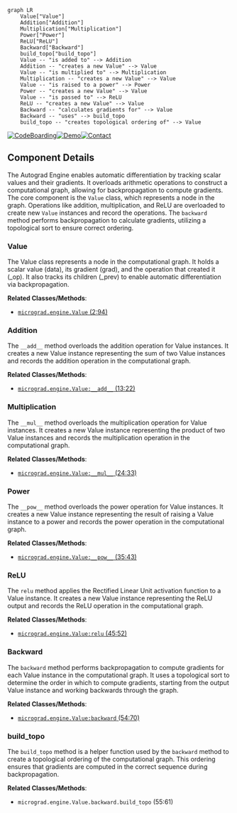 ```mermaid
graph LR
    Value["Value"]
    Addition["Addition"]
    Multiplication["Multiplication"]
    Power["Power"]
    ReLU["ReLU"]
    Backward["Backward"]
    build_topo["build_topo"]
    Value -- "is added to" --> Addition
    Addition -- "creates a new Value" --> Value
    Value -- "is multiplied to" --> Multiplication
    Multiplication -- "creates a new Value" --> Value
    Value -- "is raised to a power" --> Power
    Power -- "creates a new Value" --> Value
    Value -- "is passed to" --> ReLU
    ReLU -- "creates a new Value" --> Value
    Backward -- "calculates gradients for" --> Value
    Backward -- "uses" --> build_topo
    build_topo -- "creates topological ordering of" --> Value
```
[![CodeBoarding](https://img.shields.io/badge/Generated%20by-CodeBoarding-9cf?style=flat-square)](https://github.com/CodeBoarding/GeneratedOnBoardings)[![Demo](https://img.shields.io/badge/Try%20our-Demo-blue?style=flat-square)](https://www.codeboarding.org/demo)[![Contact](https://img.shields.io/badge/Contact%20us%20-%20codeboarding@gmail.com-lightgrey?style=flat-square)](mailto:codeboarding@gmail.com)

## Component Details

The Autograd Engine enables automatic differentiation by tracking scalar values and their gradients. It overloads arithmetic operations to construct a computational graph, allowing for backpropagation to compute gradients. The core component is the `Value` class, which represents a node in the graph. Operations like addition, multiplication, and ReLU are overloaded to create new `Value` instances and record the operations. The `backward` method performs backpropagation to calculate gradients, utilizing a topological sort to ensure correct ordering.

### Value
The Value class represents a node in the computational graph. It holds a scalar value (data), its gradient (grad), and the operation that created it (_op). It also tracks its children (_prev) to enable automatic differentiation via backpropagation.


**Related Classes/Methods**:

- <a href="https://github.com/karpathy/micrograd/blob/master/micrograd/engine.py#L2-L94" target="_blank" rel="noopener noreferrer">`micrograd.engine.Value` (2:94)</a>


### Addition
The `__add__` method overloads the addition operation for Value instances. It creates a new Value instance representing the sum of two Value instances and records the addition operation in the computational graph.


**Related Classes/Methods**:

- <a href="https://github.com/karpathy/micrograd/blob/master/micrograd/engine.py#L13-L22" target="_blank" rel="noopener noreferrer">`micrograd.engine.Value:__add__` (13:22)</a>


### Multiplication
The `__mul__` method overloads the multiplication operation for Value instances. It creates a new Value instance representing the product of two Value instances and records the multiplication operation in the computational graph.


**Related Classes/Methods**:

- <a href="https://github.com/karpathy/micrograd/blob/master/micrograd/engine.py#L24-L33" target="_blank" rel="noopener noreferrer">`micrograd.engine.Value:__mul__` (24:33)</a>


### Power
The `__pow__` method overloads the power operation for Value instances. It creates a new Value instance representing the result of raising a Value instance to a power and records the power operation in the computational graph.


**Related Classes/Methods**:

- <a href="https://github.com/karpathy/micrograd/blob/master/micrograd/engine.py#L35-L43" target="_blank" rel="noopener noreferrer">`micrograd.engine.Value:__pow__` (35:43)</a>


### ReLU
The `relu` method applies the Rectified Linear Unit activation function to a Value instance. It creates a new Value instance representing the ReLU output and records the ReLU operation in the computational graph.


**Related Classes/Methods**:

- <a href="https://github.com/karpathy/micrograd/blob/master/micrograd/engine.py#L45-L52" target="_blank" rel="noopener noreferrer">`micrograd.engine.Value:relu` (45:52)</a>


### Backward
The `backward` method performs backpropagation to compute gradients for each Value instance in the computational graph. It uses a topological sort to determine the order in which to compute gradients, starting from the output Value instance and working backwards through the graph.


**Related Classes/Methods**:

- <a href="https://github.com/karpathy/micrograd/blob/master/micrograd/engine.py#L54-L70" target="_blank" rel="noopener noreferrer">`micrograd.engine.Value:backward` (54:70)</a>


### build_topo
The `build_topo` method is a helper function used by the `backward` method to create a topological ordering of the computational graph. This ordering ensures that gradients are computed in the correct sequence during backpropagation.


**Related Classes/Methods**:

- `micrograd.engine.Value.backward.build_topo` (55:61)